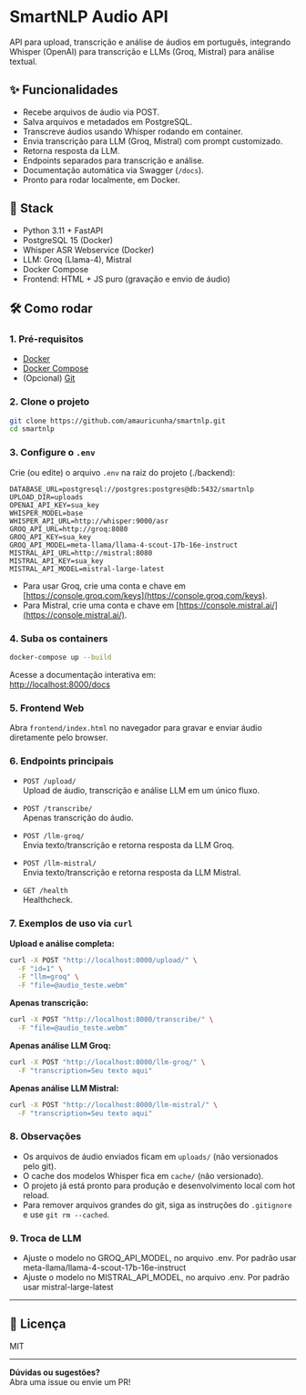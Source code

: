 # SmartNLP Audio API

API para upload, transcrição e análise de áudios em português, integrando Whisper (OpenAI) para transcrição e LLMs (Groq, Mistral) para análise textual.

## ✨ Funcionalidades

- Recebe arquivos de áudio via POST.
- Salva arquivos e metadados em PostgreSQL.
- Transcreve áudios usando Whisper rodando em container.
- Envia transcrição para LLM (Groq, Mistral) com prompt customizado.
- Retorna resposta da LLM.
- Endpoints separados para transcrição e análise.
- Documentação automática via Swagger (`/docs`).
- Pronto para rodar localmente, em Docker.

## 🚀 Stack

- Python 3.11 + FastAPI
- PostgreSQL 15 (Docker)
- Whisper ASR Webservice (Docker)
- LLM: Groq (Llama-4), Mistral
- Docker Compose
- Frontend: HTML + JS puro (gravação e envio de áudio)

## 🛠️ Como rodar

### 1. Pré-requisitos

- [Docker](https://www.docker.com/)
- [Docker Compose](https://docs.docker.com/compose/)
- (Opcional) [Git](https://git-scm.com/)

### 2. Clone o projeto

```sh
git clone https://github.com/amauricunha/smartnlp.git
cd smartnlp
```

### 3. Configure o `.env`

Crie (ou edite) o arquivo `.env` na raiz do projeto (./backend):

```
DATABASE_URL=postgresql://postgres:postgres@db:5432/smartnlp
UPLOAD_DIR=uploads
OPENAI_API_KEY=sua_key
WHISPER_MODEL=base
WHISPER_API_URL=http://whisper:9000/asr
GROQ_API_URL=http://groq:8080
GROQ_API_KEY=sua_key
GROQ_API_MODEL=meta-llama/llama-4-scout-17b-16e-instruct
MISTRAL_API_URL=http://mistral:8080
MISTRAL_API_KEY=sua_key
MISTRAL_API_MODEL=mistral-large-latest
```

- Para usar Groq, crie uma conta e chave em [https://console.groq.com/keys](https://console.groq.com/keys).
- Para Mistral, crie uma conta e chave em [https://console.mistral.ai/](https://console.mistral.ai/).

### 4. Suba os containers

```sh
docker-compose up --build
```

Acesse a documentação interativa em:  
[http://localhost:8000/docs](http://localhost:8000/docs)

### 5. Frontend Web

Abra `frontend/index.html` no navegador para gravar e enviar áudio diretamente pelo browser.

### 6. Endpoints principais

- `POST /upload/`  
  Upload de áudio, transcrição e análise LLM em um único fluxo.

- `POST /transcribe/`  
  Apenas transcrição do áudio.

- `POST /llm-groq/`  
  Envia texto/transcrição e retorna resposta da LLM Groq.

- `POST /llm-mistral/`  
  Envia texto/transcrição e retorna resposta da LLM Mistral.

- `GET /health`  
  Healthcheck.

### 7. Exemplos de uso via `curl`

**Upload e análise completa:**
```sh
curl -X POST "http://localhost:8000/upload/" \
  -F "id=1" \
  -F "llm=groq" \
  -F "file=@audio_teste.webm"
```

**Apenas transcrição:**
```sh
curl -X POST "http://localhost:8000/transcribe/" \
  -F "file=@audio_teste.webm"
```

**Apenas análise LLM Groq:**
```sh
curl -X POST "http://localhost:8000/llm-groq/" \
  -F "transcription=Seu texto aqui"
```

**Apenas análise LLM Mistral:**
```sh
curl -X POST "http://localhost:8000/llm-mistral/" \
  -F "transcription=Seu texto aqui"
```

### 8. Observações

- Os arquivos de áudio enviados ficam em `uploads/` (não versionados pelo git).
- O cache dos modelos Whisper fica em `cache/` (não versionado).
- O projeto já está pronto para produção e desenvolvimento local com hot reload.
- Para remover arquivos grandes do git, siga as instruções do `.gitignore` e use `git rm --cached`.

### 9. Troca de LLM

- Ajuste o modelo no GROQ_API_MODEL, no arquivo .env. Por padrão usar meta-llama/llama-4-scout-17b-16e-instruct
- Ajuste o modelo no MISTRAL_API_MODEL, no arquivo .env. Por padrão usar mistral-large-latest

---

## 📄 Licença

MIT

---

**Dúvidas ou sugestões?**  
Abra uma issue ou envie um PR!



